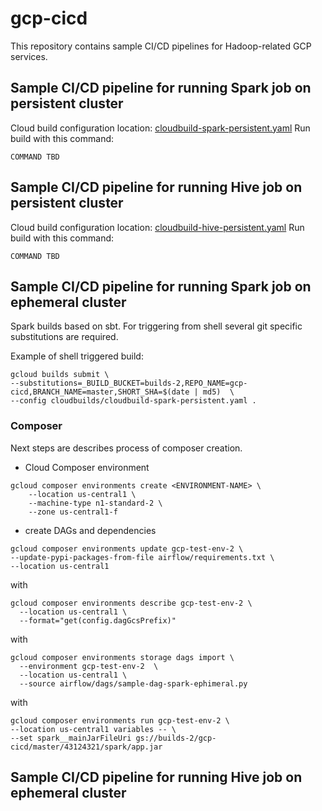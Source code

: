 # gcp-cicd

This repository contains sample CI/CD pipelines for Hadoop-related GCP services.

## Sample CI/CD pipeline for running Spark job on persistent cluster
Cloud build configuration location: [cloudbuild-spark-persistent.yaml](cloudbuilds/cloudbuild-spark-persistent.yaml)
Run build with this command:
```
COMMAND TBD
```

## Sample CI/CD pipeline for running Hive job on persistent cluster
Cloud build configuration location: [cloudbuild-hive-persistent.yaml](cloudbuilds/cloudbuild-hive-persistent.yaml)
Run build with this command:
```
COMMAND TBD
```

## Sample CI/CD pipeline for running Spark job on ephemeral cluster


Spark builds based on sbt. For triggering from shell several git specific substitutions are required.

Example of shell triggered build:
```
gcloud builds submit \
--substitutions=_BUILD_BUCKET=builds-2,REPO_NAME=gcp-cicd,BRANCH_NAME=master,SHORT_SHA=$(date | md5)  \
--config cloudbuilds/cloudbuild-spark-persistent.yaml .
```

### Composer

Next steps are describes process of composer creation.


- Cloud Composer environment
```
gcloud composer environments create <ENVIRONMENT-NAME> \
    --location us-central1 \
    --machine-type n1-standard-2 \
    --zone us-central1-f

```

- create DAGs and dependencies

```
gcloud composer environments update gcp-test-env-2 \
--update-pypi-packages-from-file airflow/requirements.txt \
--location us-central1
```

with

```
gcloud composer environments describe gcp-test-env-2 \
  --location us-central1 \
  --format="get(config.dagGcsPrefix)"
```

with

```
gcloud composer environments storage dags import \
  --environment gcp-test-env-2  \
  --location us-central1 \
  --source airflow/dags/sample-dag-spark-ephimeral.py
```


with

```
gcloud composer environments run gcp-test-env-2 \
--location us-central1 variables -- \
--set spark__mainJarFileUri gs://builds-2/gcp-cicd/master/43124321/spark/app.jar

```

## Sample CI/CD pipeline for running Hive job on ephemeral cluster
